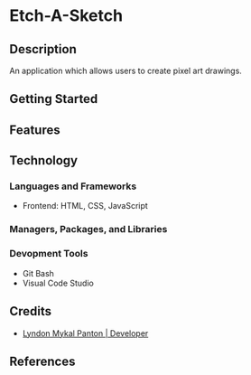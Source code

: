 # Etch-A-Sketch

## Description

An application which allows users to create pixel art drawings.

## Getting Started

## Features

## Technology

### Languages and Frameworks

- Frontend: HTML, CSS, JavaScript

### Managers, Packages, and Libraries

### Devopment Tools

- Git Bash
- Visual Code Studio

## Credits

- [Lyndon Mykal Panton | Developer](https://github.com/lyndonpanton)

## References
